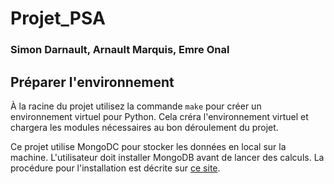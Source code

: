# Projet_PSA
### Simon Darnault, Arnault Marquis, Emre Onal

## Préparer l'environnement
À la racine du projet utilisez la commande `make` pour créer un environnement virtuel pour Python. Cela créra l'environnement virtuel et chargera les modules nécessaires au bon déroulement du projet.

Ce projet utilise MongoDC pour stocker les données en local sur la machine. L'utilisateur doit installer MongoDB avant de lancer des calculs. La procédure pour l'installation est décrite sur [ce site](https://www.mongodb.com/docs/manual/administration/install-community/).